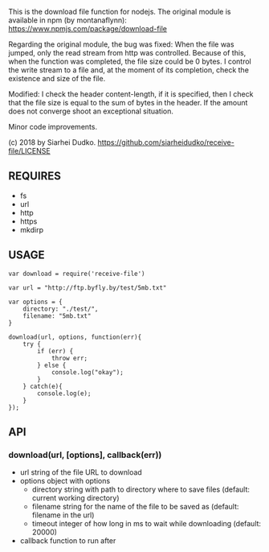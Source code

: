 This is the download file function for nodejs.
The original module is available in npm (by montanaflynn): https://www.npmjs.com/package/download-file

Regarding the original module, the bug was fixed:
When the file was jumped, only the read stream from http was controlled. Because of this, when the function was completed, the file size could be 0 bytes. I control the write stream to a file and, at the moment of its completion, check the existence and size of the file.

Modified: I check the header content-length, if it is specified, then I check that the file size is equal to the sum of bytes in the header. If the amount does not converge shoot an exceptional situation.

Minor code improvements.

(c) 2018 by Siarhei Dudko.
https://github.com/siarheidudko/receive-file/LICENSE

## REQUIRES
- fs
- url
- http
- https
- mkdirp

## USAGE
```
var download = require('receive-file')
 
var url = "http://ftp.byfly.by/test/5mb.txt"
 
var options = {
    directory: "./test/",
    filename: "5mb.txt"
}
 
download(url, options, function(err){
	try {
		if (err) { 
			throw err;
		} else {
			console.log("okay");
		}
	} catch(e){
		console.log(e);
	}
}); 
```

## API
### download(url, [options], callback(err))
- url string of the file URL to download
- options object with options
  - directory string with path to directory where to save files (default: current working directory)
  - filename string for the name of the file to be saved as (default: filename in the url)
  - timeout integer of how long in ms to wait while downloading (default: 20000)
- callback function to run after